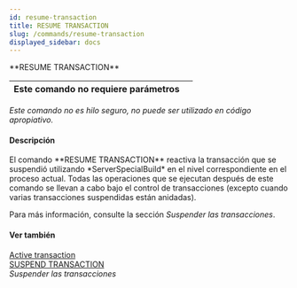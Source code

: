 ```yaml
---
id: resume-transaction
title: RESUME TRANSACTION
slug: /commands/resume-transaction
displayed_sidebar: docs
---
```


<!--REF #_command_.RESUME TRANSACTION.Syntax-->**RESUME TRANSACTION**<!-- END REF-->
<!--REF #_command_.RESUME TRANSACTION.Params-->
| Este comando no requiere parámetros |  |
| --- | --- |

<!-- END REF-->

*Este comando no es hilo seguro, no puede ser utilizado en código apropiativo.*


#### Descripción 

<!--REF #_command_.RESUME TRANSACTION.Summary-->El comando **RESUME TRANSACTION** reactiva la transacción que se suspendió utilizando *ServerSpecialBuild*  en el nivel correspondiente en el proceso actual.<!-- END REF--> Todas las operaciones que se ejecutan después de este comando se llevan a cabo bajo el control de transacciones (excepto cuando varias transacciones suspendidas están anidadas).

Para más información, consulte la sección *Suspender las transacciones*.

#### Ver también 

[Active transaction](active-transaction.md)  
[SUSPEND TRANSACTION](suspend-transaction.md)  
*Suspender las transacciones*  